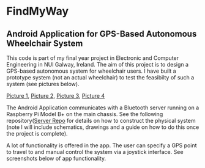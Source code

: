 # FindMyWay
Android Application for GPS-Based Autonomous Wheelchair System
-

This code is part of my final year project in Electronic and Computer Engineering in NUI Galway, Ireland. The aim of this project is to design a GPS-based autonomous system for wheelchair users. I have built a prototype system (not an actual wheelchair) to test the feasibilty of such a system (see pictures below).

[Picture 1](https://github.com/jhurl3y/wheelchair_nav/tree/master/pictures/1.jpg),
[Picture 2](https://github.com/jhurl3y/wheelchair_nav/tree/master/pictures/2.jpg),
[Picture 3](https://github.com/jhurl3y/wheelchair_nav/tree/master/pictures/3.jpg),
[Picture 4](https://github.com/jhurl3y/wheelchair_nav/tree/master/pictures/4.jpg)

The Android Application communicates with a Bluetooth server running on a Raspberry Pi Model B+ on the main chassis. See the following repository([Server Repo](https://github.com/jhurl3y/wheelchair_nav/tree/master) for details on how to construct the physical system (note I will include schematics, drawings and a guide on how to do this once the project is complete). 

A lot of functionality is offered in the app. The user can specify a GPS point to travel to and manual control the system via a joystick interface. See screenshots below of app functionality.
